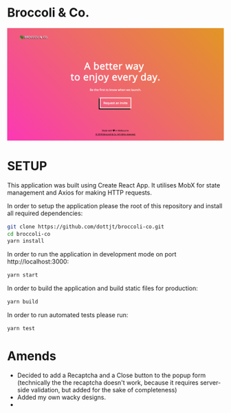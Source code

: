 # Broccoli & Co.

![Broccoli Homepage Screenshot](https://github.com/dottjt/broccoli-co/blob/master/homepage.png "Broccoli Homepage Screenshot")


# SETUP

This application was built using Create React App. It utilises MobX for state management and Axios for making HTTP requests. 

In order to setup the application please the root of this repository and install all required dependencies:

```sh
git clone https://github.com/dottjt/broccoli-co.git
cd broccoli-co
yarn install
```


In order to run the application in development mode on port http://localhost:3000:

```sh
yarn start
```

In order to build the application and build static files for production: 

```sh
yarn build
```

In order to run automated tests please run:

```sh
yarn test
```


# Amends

- Decided to add a Recaptcha and a Close button to the popup form (technically the the recaptcha doesn't work, because it requires server-side validation, but added for the sake of completeness)
- Added my own wacky designs.
- 